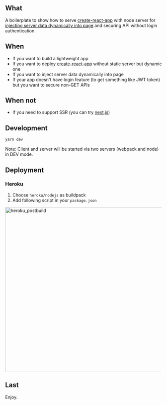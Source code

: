 ## What

A boilerplate to show how to serve [create-react-app](https://github.com/facebook/create-react-app) with node server for [injecting server data dynamically into page](https://facebook.github.io/create-react-app/docs/title-and-meta-tags#injecting-data-from-the-server-into-the-page) and securing API without login authentication.

## When

- If you want to build a lightweight app
- If you want to deploy [create-react-app](https://github.com/facebook/create-react-app) without static server but dynamic one
- If you want to inject server data dynamically into page
- If your app doesn't have login feature (to get something like JWT token) but you want to secure non-GET APIs

## When not

- If you need to support SSR (you can try [next.js](https://github.com/zeit/next.js/))

## Development

```bash
yarn dev
```

Note: Client and server will be started via two servers (webpack and node) in DEV mode.

## Deployment

### Heroku

1. Choose `heroku/nodejs` as buildpack
2. Add following script in your `package.json`

<img width="530" alt="heroku_postbuild" src="https://user-images.githubusercontent.com/7512625/61267820-032da200-a7cc-11e9-81f9-d61276941700.png">

## Last

Enjoy.
